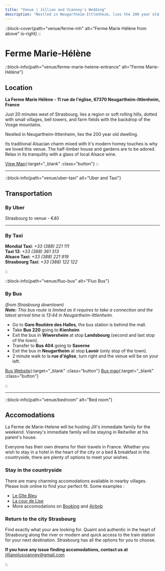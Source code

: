 ```yaml
---
title: "Venue | Jillian and Vianney's Wedding"
description: "Nestled in Neugartheim-Ittlenheim, lies the 200 year old dwelling La Ferme Marie Hélène"
---
```


::block-cover{path="venue/ferme-mh" alt="Ferme Marie Hélène from above" is-right}
::

# Ferme Marie-Hélène

::block-info{path="venue/ferme-marie-helene-entrance" alt="Ferme Marie-Hélène"}

## Location

**La Ferme Marie Hélène - 11 rue de l'église, 67370 Neugartheim-Ittlenheim, France**

Just 20 minutes west of Strasbourg, lies a region or soft rolling hills, dotted with small villages, bell towers, and farm fields with the backdrop of the Vosge mountains.

Nestled in Neugartheim-Ittlenheim, lies the 200 year old dwelling.

Its traditional Alsacian charm mixed with it's modern homey touches is why we loved this venue. The half-timber house and gardens are to be adored. Relax in its tranquility with a glass of local Alsace wine.

[View Map](https://goo.gl/maps/TAVeMhVtBJFygBRLA){:target="\_blank" :class="button"}
::

---

::block-info{path="venue/uber-taxi" alt="Uber and Taxi"}

## Transportation

### By Uber

Strasbourg to venue - €40

---

### By Taxi

**Mondial Taxi**: _+33 (388) 221 111_\
**Taxi 13**: _+33 (388) 361 313_\
**Alsace Taxi**: _+33 (388) 221 919_\
**Strasbourg Taxi**: _+33 (388) 122 122_

::

::block-info{path="venue/fluo-bus" alt="Fluo Bus"}

### By Bus

_(from Strasbourg downtown)_\
_**Note:** This bus route is limited as it requires to take a connection and the latest arrival time is 13:44 in Neugartheim-Ittlenheim._

- Go to **Gare Routière des Halles**, the bus station is behind the mall.
- Take **Bus 220** going to **Kienheim**
- Exit the bus in **Wiwersheim** at stop **Landsbourg** (second and last stop of the town).
- Transfer to **Bus 404** going to **Saverne**
- Exit the bus in **Neugartheim** at stop **Lavoir** (only stop of the town).
- 2 minute walk to la **rue d'église**, turn right and the venue will be on your left.

[Bus Website](https://www.fluo.eu/){:target="\_blank" :class="button"} [Bus map](https://www.fluo.eu/ftp/document/plan-a0-fluo-67-sept-2023-web.pdf){:target="\_blank" :class="button"}

::

---

::block-info{path="venue/bedroom" alt="Bed room"}

## Accomodations

La Ferme de Marie-Helene will be hosting Jill's immediate family for the weekend. Vianney's immediate family will be staying in Reitwiller at his parent's house.

Everyone has their own dreams for their travels in France. Whether you wish to stay in a hotel in the heart of the city or a bed & breakfast in the countryside, there are plenty of options to meet your wishes.

### Stay in the countryside

There are many charming accomodations available in nearby villages. Please look online to find your perfect fit.
Some examples :

- [Le Gîte Bleu](https://www.legitebleu.fr/)
- [La cour de Lise](https://lacourdelise.fr/)
- More accomodations on [Booking](https://www.booking.com/) and [Airbnb](https://www.airbnb.ca/)

### Return to the city Strasbourg

Find exactly what your are looking for. Quaint and authentic in the heart of Strasbourg along the river or modern and quick access to the train station for your next destination. Strasbourg has all the options for you to choose.

**If you have any issue finding accomodations, contact us at** jillianplusvianney@gmail.com

::
